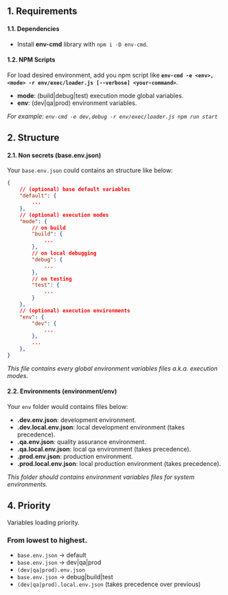 ## 1. Requirements

#### 1.1. Dependencies

-   Install **env-cmd** library with `npm i -D env-cmd`.

#### 1.2. NPM Scripts

For load desired environment, add you npm script like **`env-cmd -e <env>,<mode> -r env/exec/loader.js [--verbose] <your-command>`**.

-   **mode**: (build|debug|test) execution mode global variables.
-   **env**: (dev|qa|prod) environment variables.

_For example: `env-cmd -e dev,debug -r env/exec/loader.js npm run start`_

## 2. Structure

#### 2.1. Non secrets (base.env.json)

Your `base.env.json` could contains an structure like below:

```json
{
    // (optional) base default variables
    "default": {
        ...
    },
    // (optional) execution modes
    "mode": {
        // on build
        "build": {
            ...
        },
        // on local debugging
        "debug": {
            ...
        },
        // on testing
        "test": {
            ...
        }
    },
    // (optional) execution environments
    "env": {
        "dev": {
            ...
        },
        ...
    },
}
```

_This file contains every global environment variables files a.k.a. execution modes._

#### 2.2. Environments (environment/env)

Your `env` folder would contains files below:

-   **.dev.env.json**: development environment.
-   **.dev.local.env.json**: local development environment (takes precedence).
-   **.qa.env.json**: quality assurance environment.
-   **.qa.local.env.json**: local qa environment (takes precedence).
-   **.prod.env.json**: production environment.
-   **.prod.local.env.json**: local production environment (takes precedence).

_This folder should contains environment variables files for system environments._

## 4. Priority

Variables loading priority.

### From lowest to highest.

-   `base.env.json` -> default
-   `base.env.json` -> dev|qa|prod
-   `(dev|qa|prod).env.json`
-   `base.env.json` -> debug|build|test
-   `(dev|qa|prod).local.env.json` (takes precedence over previous)

```

```
